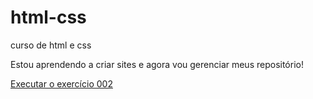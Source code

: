 # html-css
 curso de html e css

 Estou aprendendo a criar sites e agora vou gerenciar meus repositório!

 <a href=https://juniorgomes99.github.io/html-css/exercicios/ex002/intex.html>Executar o exercício 002</a>
